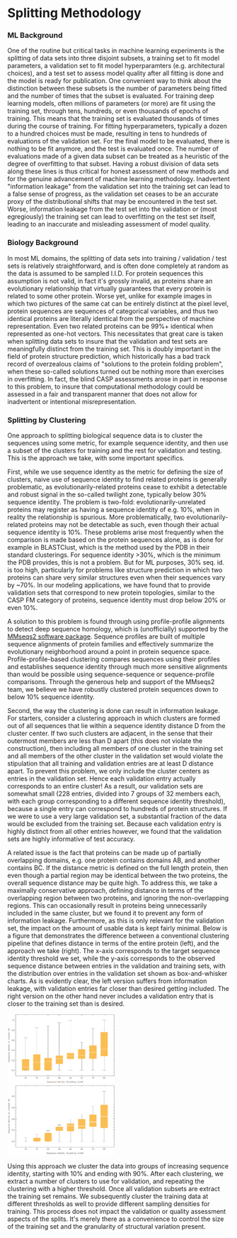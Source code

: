 # Splitting Methodology
### ML Background
One of the routine but critical tasks in machine learning experiments is the splitting of data sets into three disjoint subsets, a training set to fit model parameters, a validation set to fit model hyperparamters (e.g. architectural choices), and a test set to assess model quality after all fitting is done and the model is ready for publication. One convenient way to think about the distinction between these subsets is the number of parameters being fitted and the number of times that the subset is evaluated. For training deep learning models, often millions of parameters (or more) are fit using the training set, through tens, hundreds, or even thousands of epochs of training. This means that the training set is evaluated thousands of times during the course of training. For fitting hyperparameters, typically a dozen to a hundred choices must be made, resulting in tens to hundreds of evaluations of the validation set. For the final model to be evaluated, there is nothing to be fit anymore, and the test is evaluated once. The number of evaluations made of a given data subset can be treated as a heuristic of the degree of overfitting to that subset. Having a robust division of data sets along these lines is thus critical for honest assessment of new methods and for the genuine advancement of machine learning methodology. Inadvertent "information leakage" from the validation set into the training set can lead to a false sense of progress, as the validation set ceases to be an accurate proxy of the distributional shifts that may be encountered in the test set. Worse, information leakage from the test set into the validation or (most egregiously) the training set can lead to overfitting on the test set itself, leading to an inaccurate and misleading assessment of model quality.

### Biology Background
In most ML domains, the splitting of data sets into training / validation / test sets is relatively straightforward, and is often done completely at random as the data is assumed to be sampled I.I.D. For protein sequences this assumption is not valid, in fact it's grossly invalid, as proteins share an evolutionary relationship that virtually guarantees that every protein is related to some other protein. Worse yet, unlike for example images in which two pictures of the same cat can be entirely distinct at the pixel level, protein sequences are sequences of categorical variables, and thus two identical proteins are literally identical from the perspective of machine representation. Even two related proteins can be 99%+ identical when represented as one-hot vectors. This necessitates that great care is taken when splitting data sets to insure that the validation and test sets are meaningfully distinct from the training set. This is doubly important in the field of protein structure prediction, which historically has a bad track record of overzealous claims of "solutions to the protein folding problem", when these so-called solutions turned out be nothing more than exercises in overfitting. In fact, the blind CASP assessments arose in part in response to this problem, to insure that computational methodology could be assessed in a fair and transparent manner that does not allow for inadvertent or intentional misrepresentation.

### Splitting by Clustering
One approach to splitting biological sequence data is to cluster the sequences using some metric, for example sequence identity, and then use a subset of the clusters for training and the rest for validation and testing. This is the approach we take, with some important specifics.

First, while we use sequence identity as the metric for defining the size of clusters, naive use of sequence identity to find related proteins is generally problematic, as evolutionarily-related proteins cease to exhibit a detectable and robust signal in the so-called twilight zone, typically below 30% sequence identity. The problem is two-fold: evolutionarily-unrelated proteins may register as having a sequence identity of e.g. 10%, when in reality the relationship is spurious. More problematically, two evolutionarily-related proteins may not be detectable as such, even though their actual sequence identity is 10%. These problems arise most frequently when the comparison is made based on the protein sequences alone, as is done for example in BLASTClust, which is the method used by the PDB in their standard clusterings. For sequence identity >30%, which is the minimum the PDB provides, this is not a problem. But for ML purposes, 30% seq. id. is too high, particularly for problems like structure prediction in which two proteins can share very similar structures even when their sequences vary by ~70%. In our modeling applications, we have found that to provide validation sets that correspond to new protein topologies, similar to the CASP FM category of proteins, sequence identity must drop below 20% or even 10%.

A solution to this problem is found through using profile-profile alignments to detect deep sequence homology, which is (unofficially) supported by the [MMseqs2 software package](https://github.com/soedinglab/MMseqs2). Sequence profiles are built of multiple sequence alignments of protein families and effectively summarize the evolutionary neighborhood around a point in protein sequence space. Profile-profile-based clustering compares sequences using their profiles and establishes sequence identity through much more sensitive alignments than would be possible using sequence-sequence or sequence-profile comparisons. Through the generous help and support of the MMseqs2 team, we believe we have robustly clustered protein sequences down to below 10% sequence identity.

Second, the way the clustering is done can result in information leakage. For starters, consider a clustering approach in which clusters are formed out of all sequences that lie within a sequence identity distance D from the cluster center. If two such clusters are adjacent, in the sense that their outermost members are less than D apart (this does not violate the construction), then including all members of one cluster in the training set and all members of the other cluster in the validation set would violate the stipulation that all training and validation entries are at least D distance apart. To prevent this problem, we only include the cluster centers as entries in the validation set. Hence each validation entry actually corresponds to an entire cluster! As a result, our validation sets are somewhat small (228 entries, divided into 7 groups of 32 members each, with each group corresponding to a different sequence identity threshold), because a single entry can correspond to hundreds of protein structures. If we were to use a very large validation set, a substantial fraction of the data would be excluded from the training set. Because each validation entry is highly distinct from all other entries however, we found that the validation sets are highly informative of test accuracy.

A related issue is the fact that proteins can be made up of partially overlapping domains, e.g. one protein contains domains AB, and another contains BC. If the distance metric is defined on the full length protein, then even though a partial region may be identical between the two proteins, the overall sequence distance may be quite high. To address this, we take a maximally conservative approach, defining distance in terms of the overlapping region between two proteins, and ignoring the non-overlapping regions. This can occasionally result in proteins being unnecessarily included in the same cluster, but we found it to prevent any form of information leakage. Furthermore, as this is only relevant for the validation set, the impact on the amount of usable data is kept fairly minimal. Below is a figure that demonstrates the difference between a conventional clustering pipeline that defines distance in terms of the entire protein (left), and the approach we take (right). The x-axis corresponds to the target sequence identity threshold we set, while the y-axis corresponds to the observed sequence distance between entries in the validation and training sets, with the distribution over entries in the validation set shown as box-and-whisker charts. As is evidently clear, the left version suffers from information leakage, with validation entries far closer than desired getting included. The right version on the other hand never includes a validation entry that is closer to the training set than is desired.

<img src="images/left.png" width="48%">&nbsp;&nbsp;&nbsp;&nbsp;&nbsp;&nbsp;&nbsp;&nbsp;<img src="images/right.png" width="48%">

Using this approach we cluster the data into groups of increasing sequence identity, starting with 10% and ending with 90%. After each clustering, we extract a number of clusters to use for validation, and repeating the clustering with a higher threshold. Once all validation subsets are extract the training set remains. We subsequently cluster the training data at different thresholds as well to provide different sampling densities for training. This process does not impact the validation or quality assessment aspects of the splits. It's merely there as a convenience to control the size of the training set and the granularity of structural variation present.
